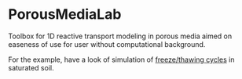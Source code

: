 # PorousMediaLab

Toolbox for 1D reactive transport modeling in porous media aimed on easeness of use for user without computational background.

For the example, have a look of simulation of [freeze/thawing cycles](https://github.com/biogeochemistry/PorousMediaLab/blob/master/examples/FT_presentation_simple_3.ipynb) in saturated soil.

